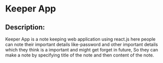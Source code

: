 # Keeper App
## Description:
Keeper App is a note keeping web application using react.js here people can note their important details like-password and other important details
which they think is a important and  might get forget in future, So they can make a note by specifying title of the note and then content of the note.
